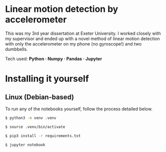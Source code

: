 # Linear motion detection by accelerometer

This was my 3rd year dissertation at Exeter University. I worked closely with my supervisor and ended up with a novel method of
linear motion detection with only the accelerometer on my phone (no gyroscope!) and two dumbbells.

Tech used: **Python · Numpy · Pandas · Jupyter**

# Installing it yourself

## Linux (Debian-based)

To run any of the notebooks yourself, follow the process detailed below.

```bash
$ python3 -m venv .venv

$ source .venv/bin/activate

$ pip3 install -r requirements.txt

$ jupyter notebook
```
